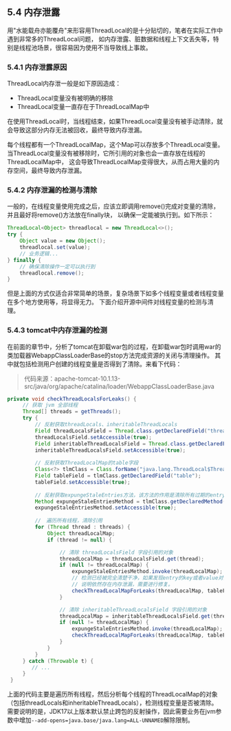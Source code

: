 ## 5.4 内存泄露

用"水能载舟亦能覆舟"来形容用ThreadLocal的是十分贴切的，笔者在实际工作中遇到非常多的ThreadLocal问题，
如内存泄露、脏数据和线程上下文丢失等，特别是线程池场景，很容易因为使用不当导致线上事故。

### 5.4.1 内存泄露原因

ThreadLocal内存泄一般是如下原因造成：
+ ThreadLocal变量没有被明确的移除
+ ThreadLocal变量一直存在于ThreadLocalMap中

在使用ThreadLocal时，当线程结束，如果ThreadLocal变量没有被手动清除，就会导致这部分内存无法被回收，最终导致内存泄漏。

每个线程都有一个ThreadLocalMap，这个Map可以存放多个ThreadLocal变量。当ThreadLocal变量没有被移除时，它所引用的对象也会一直存放在线程的ThreadLocalMap中，
这会导致ThreadLocalMap变得很大，从而占用大量的内存空间，最终导致内存泄漏。

### 5.4.2 内存泄漏的检测与清除

一般的，在线程变量使用完成之后，应该立即调用remove()完成对变量的清除，并且最好将remove()方法放在finally块，
以确保一定能被执行到。如下所示：
```java
ThreadLocal<Object> threadlocal = new ThreadLocal<>();
try {
    Object value = new Object();
    threadlocal.set(value);
    // 业务逻辑...
} finally {
    // 确保清除操作一定可以执行到
    threadlocal.remove();
}
```
但是上面的方式仅适合非常简单的场景，复杂场景下如多个线程变量或者线程变量在多个地方使用等，将显得无力。
下面介绍开源中间件对线程变量的检测与清理。

### 5.4.3 tomcat中内存泄漏的检测
在前面的章节中，分析了tomcat在卸载war包的过程，在卸载war包时调用war的类加载器WebappClassLoaderBase的stop方法完成资源的关闭与清理操作。
其中就包括检测用户创建的线程变量是否得到了清除。来看下代码：

> 代码来源：apache-tomcat-10.1.13-src/java/org/apache/catalina/loader/WebappClassLoaderBase.java
```java
private void checkThreadLocalsForLeaks() {
     // 获取 jvm 全部线程
     Thread[] threads = getThreads();
     try {
         // 反射获取threadLocals、inheritableThreadLocals
         Field threadLocalsField = Thread.class.getDeclaredField("threadLocals");
         threadLocalsField.setAccessible(true);
         Field inheritableThreadLocalsField = Thread.class.getDeclaredField("inheritableThreadLocals");
         inheritableThreadLocalsField.setAccessible(true);
         
         // 反射获取ThreadLocalMap的table字段
         Class<?> tlmClass = Class.forName("java.lang.ThreadLocal$ThreadLocalMap");
         Field tableField = tlmClass.getDeclaredField("table");
         tableField.setAccessible(true);
         
         // 反射获取expungeStaleEntries方法，该方法的作用是清除所有过期的entry
         Method expungeStaleEntriesMethod = tlmClass.getDeclaredMethod("expungeStaleEntries");
         expungeStaleEntriesMethod.setAccessible(true);
         
         //　遍历所有线程，清除引用
         for (Thread thread : threads) {
             Object threadLocalMap;
             if (thread != null) {

                 // 清除 threadLocalsField 字段引用的对象
                 threadLocalMap = threadLocalsField.get(thread);
                 if (null != threadLocalMap) {
                     expungeStaleEntriesMethod.invoke(threadLocalMap);
                     // 检测已经被完全清楚干净，如果发现entry的key或者value对象的类是由当前类的war包加载器加载
                     // 说明依然存在内存泄漏，需要进行修复。
                     checkThreadLocalMapForLeaks(threadLocalMap, tableField);
                 }

                 // 清除 inheritableThreadLocalsField 字段引用的对象
                 threadLocalMap = inheritableThreadLocalsField.get(thread);
                 if (null != threadLocalMap) {
                     expungeStaleEntriesMethod.invoke(threadLocalMap);
                     checkThreadLocalMapForLeaks(threadLocalMap, tableField);
                 }
             }
         }
     } catch (Throwable t) {
        // ...
     }
 }
```

上面的代码主要是遍历所有线程，然后分析每个线程的ThreadLocalMap的对象（包括threadLocals和inheritableThreadLocals），检测线程变量是否被清除。
需要说明的是，JDK17以上版本默认禁止跨包的反射操作，因此需要业务在jvm参数中增加`--add-opens=java.base/java.lang=ALL-UNNAMED`解除限制。
